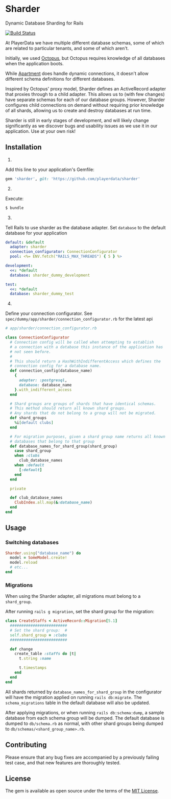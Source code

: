 # Sharder

Dynamic Database Sharding for Rails

[![Build Status](https://travis-ci.org/PlayerData/sharder.svg?branch=master)](https://travis-ci.org/PlayerData/sharder)

At PlayerData we have multiple different database schemas, some of which are
related to particular tenants, and some of which aren't.

Initially, we used [Octopus](https://github.com/thiagopradi/octopus), but Octopus
requires knowledge of all databases when the application boots.

While [Apartment](https://github.com/influitive/apartment) does handle dynamic
connections, it doesn't allow different schema definitions for different databases.

Inspired by Octopus' proxy model, Sharder defines an ActiveRecord adapter that proxies through to a child adapter. This allows us to (with few changes) have separate schemas for each of our database groups.
However, Sharder configures child connections on demand without requiring prior knowledge of all shards, allowing us to create and destroy databases at run time.

Sharder is still in early stages of development, and will likely change
significantly as we discover bugs and usability issues as we use it in our application. Use at your own risk!

## Installation

1)
  Add this line to your application's Gemfile:
  ```ruby
  gem 'sharder', git: 'https://github.com/playerdata/sharder'
  ```

2)
  Execute:
  ```bash
  $ bundle
  ```

3)
  Tell Rails to use sharder as the database adapter. Set `database` to the default database for your application

  ```yaml
  default: &default
    adapter: sharder
    connection_configurator: ConnectionConfigurator
    pool: <%= ENV.fetch("RAILS_MAX_THREADS") { 5 } %>

  development:
    <<: *default
    database: sharder_dummy_development

  test:
    <<: *default
    database: sharder_dummy_test
  ```

4)
  Define your connection configurator. See `spec/dummy/app/sharder/connection_configurator.rb` for the latest api

  ```ruby
  # app/sharder/connection_configurator.rb

  class ConnectionConfigurator
    # Connection config will be called when attempting to establish
    # a connection with a database this instance of the application has
    # not seen before.
    #
    # This should return a HashWithIndifferentAccess which defines the
    # connection config for a database name.
    def connection_config(database_name)
      {
        adapter: :postgresql,
        database: database_name
      }.with_indifferent_access
    end

    # Shard groups are groups of shards that have identical schemas.
    # This method should return all known shard groups.
    # Any shards that do not belong to a group will not be migrated.
    def shard_groups
      %i[default clubs]
    end

    # For migration purposes, given a shard group name returns all known
    # databases that belong to that group
    def database_names_for_shard_group(shard_group)
      case shard_group
      when :clubs
        club_database_names
      when :default
        [:default]
      end
    end

    private

    def club_database_names
      ClubIndex.all.map(&:database_name)
    end
  end
  ```

## Usage

### Switching databases

```ruby
Sharder.using("database_name") do
  model = SomeModel.create!
  model.reload
  # etc...
end
```

### Migrations

When using the Sharder adapter, all migrations must belong to a `shard_group`.

After running `rails g migration`, set the shard group for the migration:

```ruby
class CreateStaffs < ActiveRecord::Migration[5.1]
  #########################
  # Set the shard group:  #
  self.shard_group = :clubs
  #########################

  def change
    create_table :staffs do |t|
      t.string :name

      t.timestamps
    end
  end
end
```

All shards returned by `database_names_for_shard_group` in the configurator will have the migration applied on running `rails db:migrate`. The `schema_migrations` table in the default database will also be updated.

After applying migrations, or when running `rails db:schema:dump`, a sample database from each schema group will be dumped. The default database is dumped to `db/schema.rb` as normal, with other shard groups being dumped to `db/schemas/<shard_group_name>.rb`.

## Contributing

Please ensure that any bug fixes are accompanied by a previously failing test case, and that new features are thoroughly tested.

## License
The gem is available as open source under the terms of the [MIT License](http://opensource.org/licenses/MIT).
